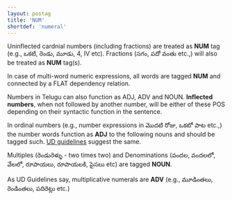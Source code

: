 ```yaml
---
layout: postag
title: 'NUM'
shortdef: 'numeral'
---
```


Uninflected cardnial numbers (including fractions) are treated as **NUM** tag (e.g., ఒకటి, రెండు, మూడు, 4, IV  etc). Fractions (సగం, పదో వంతు etc.,) will also be treated as **NUM** tag(s). 

In case of multi-word numeric expressions, all words are tagged **NUM** and connected by a FLAT dependency relation.

Numbers in Telugu can also function as ADJ, ADV and NOUN. **Inflected numbers**, when not followed by another number, will be either of these POS depending on their syntactic function in the sentence.

In ordinal numbers (e.g., number expressions in మొదటి రోజు, ఒకటో పాట etc.,) the number words function as **ADJ** to the following nouns and should be tagged such. [UD guidelines](http://universaldependencies.org/u/pos/NUM.html) suggest the same.

Multiples (రెండురెళ్ళు - two times two) and Denominations (వందల, వందలలో, వేలలో, రూపాయలు, రూపాయలకి, పైసలు  etc) are tagged **NOUN**. 

As UD Guidelines say, multiplicative numerals are **ADV** (e.g., మూడింతలు, రెండింతలు, పదిరెట్లు etc.)




